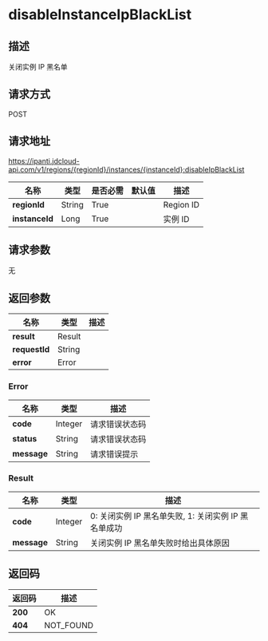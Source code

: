 # disableInstanceIpBlackList


## 描述
关闭实例 IP 黑名单

## 请求方式
POST

## 请求地址
https://ipanti.jdcloud-api.com/v1/regions/{regionId}/instances/{instanceId}:disableIpBlackList

|名称|类型|是否必需|默认值|描述|
|---|---|---|---|---|
|**regionId**|String|True| |Region ID|
|**instanceId**|Long|True| |实例 ID|

## 请求参数
无


## 返回参数
|名称|类型|描述|
|---|---|---|
|**result**|Result| |
|**requestId**|String| |
|**error**|Error| |

### Error
|名称|类型|描述|
|---|---|---|
|**code**|Integer|请求错误状态码|
|**status**|String|请求错误状态码|
|**message**|String|请求错误提示|
### Result
|名称|类型|描述|
|---|---|---|
|**code**|Integer|0: 关闭实例 IP 黑名单失败, 1: 关闭实例 IP 黑名单成功|
|**message**|String|关闭实例 IP 黑名单失败时给出具体原因|

## 返回码
|返回码|描述|
|---|---|
|**200**|OK|
|**404**|NOT_FOUND|
